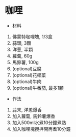 # 咖哩
* 材料
1. 佛蒙特咖哩塊, 1/3盒
1. 蒜頭, 3顆
1. 洋蔥, 半顆
1. 蘿蔔, 60g
1. 馬鈴薯, 100g
1. (optional)豆腐
1. (optional)花椰菜
1. (optional)牛肉
1. (optional)牛番茄, 最多1顆
* 作法
1. 蒜末, 洋蔥爆香
1. 加入蘿蔔, 馬鈴薯爆香
1. 加入500ml水煮10分鐘煮熟
1. 加入咖哩塊攪拌開再煮10分鐘

